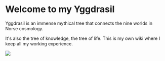 # Welcome to my Yggdrasil

Yggdrasil is an immense mythical tree that connects the nine worlds in Norse cosmology.

It's also the tree of knowledge, the tree of life. This is my own wiki where I keep all my working experience.

![](https://pre00.deviantart.net/2122/th/pre/f/2013/041/3/a/yggdrasil__tree_of_life_by_alayna-d5ujj5x.jpg)